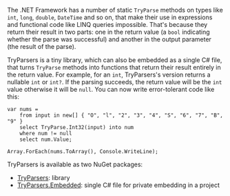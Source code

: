 The .NET Framework has a number of static `TryParse` methods on types like `int`, `long`, `double`, `DateTime` and so on, that make their use in expressions and functional code like LINQ queries impossible. That's because they return their result in two parts: one in the return value (a `bool` indicating whether the parse was successful) and another in the output parameter (the result of the parse).

TryParsers is a tiny library, which can also be embedded as a single C# file, that turns `TryParse` methods into functions that return their result entirely in the return value. For example, for an `int`, TryParsers's version returns a nullable `int` or `int?`. If the parsing succeeds, the return value will be the `int` value otherwise it will be `null`. You can now write error-tolerant code like this:

    var nums = 
        from input in new[] { "O", "l", "2", "3", "4", "S", "6", "7", "B", "9" }
        select TryParse.Int32(input) into num
        where num != null
        select num.Value;
        
    Array.ForEach(nums.ToArray(), Console.WriteLine);

TryParsers is available as two NuGet packages:

 - [TryParsers][1]: library
 - [TryParsers.Embedded][2]: single C# file for private embedding in a project


  [1]: https://nuget.org/packages/TryParsers
  [2]: https://nuget.org/packages/TryParsers.Embedded